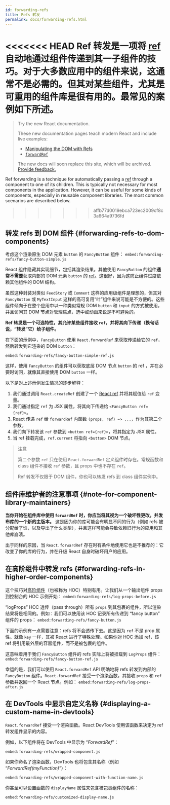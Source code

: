 ```yaml
---
id: forwarding-refs
title: Refs 转发
permalink: docs/forwarding-refs.html
---
```


<<<<<<< HEAD
Ref 转发是一项将 [ref](/docs/refs-and-the-dom.html) 自动地通过组件传递到其一子组件的技巧。对于大多数应用中的组件来说，这通常不是必需的。但其对某些组件，尤其是可重用的组件库是很有用的。最常见的案例如下所述。
=======
> Try the new React documentation.
> 
> These new documentation pages teach modern React and include live examples:
>
> - [Manipulating the DOM with Refs](https://beta.reactjs.org/learn/manipulating-the-dom-with-refs)
> - [`forwardRef`](https://beta.reactjs.org/reference/react/forwardRef)
>
> The new docs will soon replace this site, which will be archived. [Provide feedback.](https://github.com/reactjs/reactjs.org/issues/3308)

Ref forwarding is a technique for automatically passing a [ref](/docs/refs-and-the-dom.html) through a component to one of its children. This is typically not necessary for most components in the application. However, it can be useful for some kinds of components, especially in reusable component libraries. The most common scenarios are described below.
>>>>>>> affb77d0019ebca723ec2009cf8c3a664a9736fd

## 转发 refs 到 DOM 组件 {#forwarding-refs-to-dom-components}

考虑这个渲染原生 DOM 元素 `button` 的 `FancyButton` 组件：
`embed:forwarding-refs/fancy-button-simple.js`

React 组件隐藏其实现细节，包括其渲染结果。其他使用 `FancyButton` 的组件**通常不需要**获取内部的 DOM 元素 `button` 的 [ref](/docs/refs-and-the-dom.html)。这很好，因为这防止组件过度依赖其他组件的 DOM 结构。

虽然这种封装对类似 `FeedStory` 或 `Comment` 这样的应用级组件是理想的，但其对 `FancyButton` 或 `MyTextInput` 这样的高可复用“叶”组件来说可能是不方便的。这些组件倾向于在整个应用中以一种类似常规 DOM `button` 和 `input` 的方式被使用，并且访问其 DOM 节点对管理焦点，选中或动画来说是不可避免的。

**Ref 转发是一个可选特性，其允许某些组件接收 `ref`，并将其向下传递（换句话说，“转发”它）给子组件。**

在下面的示例中，`FancyButton` 使用 `React.forwardRef` 来获取传递给它的 `ref`，然后转发到它渲染的 DOM `button`：

`embed:forwarding-refs/fancy-button-simple-ref.js`

这样，使用 `FancyButton` 的组件可以获取底层 DOM 节点 `button` 的 ref ，并在必要时访问，就像其直接使用 DOM `button` 一样。

以下是对上述示例发生情况的逐步解释：

1. 我们通过调用 `React.createRef` 创建了一个 [React ref](/docs/refs-and-the-dom.html) 并将其赋值给 `ref` 变量。
1. 我们通过指定 `ref` 为 JSX 属性，将其向下传递给 `<FancyButton ref={ref}>`。
1. React 传递 `ref` 给 `forwardRef` 内函数 `(props, ref) => ...`，作为其第二个参数。
1. 我们向下转发该 `ref` 参数到 `<button ref={ref}>`，将其指定为 JSX 属性。
1. 当 ref 挂载完成，`ref.current` 将指向 `<button>` DOM 节点。

>注意
>
>第二个参数 `ref` 只在使用 `React.forwardRef` 定义组件时存在。常规函数和 class 组件不接收 `ref` 参数，且 props 中也不存在 `ref`。
>
>Ref 转发不仅限于 DOM 组件，你也可以转发 refs 到 class 组件实例中。

## 组件库维护者的注意事项 {#note-for-component-library-maintainers}

**当你开始在组件库中使用 `forwardRef` 时，你应当将其视为一个破坏性更改，并发布库的一个新的主版本。** 这是因为你的库可能会有明显不同的行为（例如 refs 被分配给了谁，以及导出了什么类型），并且这样可能会导致依赖旧行为的应用和其他库崩溃。

出于同样的原因，当 `React.forwardRef` 存在时有条件地使用它也是不推荐的：它改变了你的库的行为，并在升级 React 自身时破坏用户的应用。

## 在高阶组件中转发 refs {#forwarding-refs-in-higher-order-components}

这个技巧对[高阶组件](/docs/higher-order-components.html)（也被称为 HOC）特别有用。让我们从一个输出组件 props 到控制台的 HOC 示例开始：
`embed:forwarding-refs/log-props-before.js`

“logProps” HOC 透传（pass through）所有 `props` 到其包裹的组件，所以渲染结果将是相同的。例如：我们可以使用该 HOC 记录所有传递到 “fancy button” 组件的 props：
`embed:forwarding-refs/fancy-button.js`

下面的示例有一点需要注意：refs 将不会透传下去。这是因为 `ref` 不是 prop 属性。就像 `key` 一样，其被 React 进行了特殊处理。如果你对 HOC 添加 ref，该 ref 将引用最外层的容器组件，而不是被包裹的组件。

这意味着用于我们 `FancyButton` 组件的 refs 实际上将被挂载到 `LogProps` 组件：
`embed:forwarding-refs/fancy-button-ref.js`

幸运的是，我们可以使用 `React.forwardRef` API 明确地将 refs 转发到内部的 `FancyButton` 组件。`React.forwardRef` 接受一个渲染函数，其接收 `props` 和 `ref` 参数并返回一个 React 节点。例如：
`embed:forwarding-refs/log-props-after.js`

## 在 DevTools 中显示自定义名称 {#displaying-a-custom-name-in-devtools}

`React.forwardRef` 接受一个渲染函数。React DevTools 使用该函数来决定为 ref 转发组件显示的内容。

例如，以下组件将在 DevTools 中显示为 “*ForwardRef*”：

`embed:forwarding-refs/wrapped-component.js`

如果你命名了渲染函数，DevTools 也将包含其名称（例如 “*ForwardRef(myFunction)*”）：

`embed:forwarding-refs/wrapped-component-with-function-name.js`

你甚至可以设置函数的 `displayName` 属性来包含被包裹组件的名称：

`embed:forwarding-refs/customized-display-name.js`
